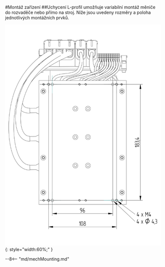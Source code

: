 #Montáž zařízení
##Uchycení
L-profil umožňuje variabilní montáž měniče do rozvaděče nebo přímo na stroj.
Níže jsou uvedeny rozměry a poloha jednotlivých montážních prvků.

![TGZ-S-48-100/250-O Mounting Top](../img/mounting.webp){: style="width:60%;" }

--8<-- "md/mechMounting.md"